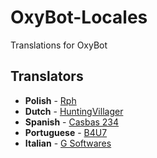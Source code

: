 # OxyBot-Locales
Translations for OxyBot
## Translators
* **Polish** - [Rph](https://github.com/thekoksus)
* **Dutch** - [HuntingVillager](https://www.huntingvillager.xyz/)
* **Spanish** - [Casbas 234](https://github.com/Casbas234/)
* **Portuguese** - [B4U7](https://github.com/B4U7)
* **Italian** - [G Softwares](http://gsoftwares.tk/)
